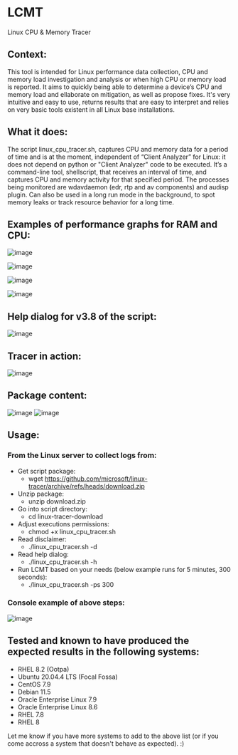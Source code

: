 # LCMT
Linux CPU & Memory Tracer

## Context:
This tool is intended for Linux performance data collection, CPU and memory load investigation and analysis or when high CPU or memory load is reported. 
It aims to quickly being able to determine a device’s CPU and memory load and ellaborate on mitigation, as well as propose fixes.
It's very intuitive and easy to use, returns results that are easy to interpret and relies on very basic tools existent in all Linux base installations.
## What it does:
The script linux_cpu_tracer.sh, captures CPU and memory data for a period of time and is at the moment, independent of “Client Analyzer” for Linux: it does not depend on python or "Client Analyzer" code to be executed. 
It’s a command-line tool, shellscript, that receives an interval of time, and captures CPU and memory activity for that specified period. The processes being monitored are wdavdaemon (edr, rtp and av components) and audisp plugin. Can also be used in a long run mode in the background, to spot memory leaks or track resource behavior for a long time.

## Examples of performance graphs for RAM and CPU:
![image](https://user-images.githubusercontent.com/113130572/194161484-c04fece5-ac7a-440f-b1f4-b221bdd6a344.png)

![image](https://user-images.githubusercontent.com/113130572/194161566-7e2be150-c480-485f-9eef-eee6941277b9.png)

![image](https://user-images.githubusercontent.com/113130572/194161596-32769f74-9035-4a47-9f71-4d5c160de1a5.png)

![image](https://user-images.githubusercontent.com/113130572/194161620-09b648ce-4eb1-4e3b-bb7c-6586fdc95263.png)

## Help dialog for v3.8 of the script:
![image](https://user-images.githubusercontent.com/113130572/194162759-8c2fc984-f49c-44bb-ae65-92cdf2fa21f0.png)

## Tracer in action:
![image](https://user-images.githubusercontent.com/113130572/194163405-f1d9c038-dce2-4da3-aa41-126849ace0bb.png)

## Package content:
![image](https://user-images.githubusercontent.com/113130572/194172441-2f072ffb-9360-40b4-8291-bc1a43a259cf.png)
![image](https://user-images.githubusercontent.com/113130572/194172355-9d9f2ac5-ad07-4a38-9534-9561164a151c.png)

## Usage:
### From the Linux server to collect logs from:
- Get script package:
  - wget https://github.com/microsoft/linux-tracer/archive/refs/heads/download.zip
- Unzip package:
  - unzip download.zip
- Go into script directory:
  - cd linux-tracer-download
- Adjust executions permissions:
  - chmod +x linux_cpu_tracer.sh
- Read disclaimer:
  - ./linux_cpu_tracer.sh -d
- Read help dialog:
  - ./linux_cpu_tracer.sh -h
- Run LCMT based on your needs (below example runs for 5 minutes, 300 seconds):
  - ./linux_cpu_tracer.sh -ps 300

### Console example of above steps:
![image](https://user-images.githubusercontent.com/113130572/194174606-a9f1450e-c90a-42f1-af84-e2a8d282e105.png)

## Tested and known to have produced the expected results in the following systems:
- RHEL 8.2 (Ootpa) 
- Ubuntu 20.04.4 LTS (Focal Fossa)
- CentOS 7.9
- Debian 11.5
- Oracle Enterprise Linux 7.9
- Oracle Enterprise Linux 8.6
- RHEL 7.8
- RHEL 8

Let me know if you have more systems to add to the above list (or if you come accross a system that doesn't behave as expected). :)
